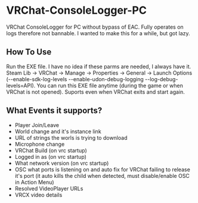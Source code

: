 # VRChat-ConsoleLogger-PC

VRChat ConsoleLogger for PC without bypass of EAC. 
Fully operates on logs therefore not bannable. 
I wanted to make this for a while, but got lazy.

## How To Use
Run the EXE file. I have no idea if these parms are needed, I always have it. Steam Lib -> VRChat -> Manage -> Properties -> General -> Launch Options (--enable-sdk-log-levels --enable-udon-debug-logging --log-debug-levels=API).
You can run this EXE file anytime (during the game or when VRChat is not opened).
Suports even when VRChat exits and start again. 

## What Events it supports?
* Player Join/Leave
* World change and it's instance link
* URL of strings the worls is trying to download
* Microphone change
* VRChat Build (on vrc startup)
* Logged in as (on vrc startup)
* What network version (on vrc startup)
* OSC what ports is listening on and auto fix for VRChat failing to release it's port (it auto kills the child when detected, must disable/enable OSC in Action Menu)
* Resolved VideoPlayer URLs
* VRCX video details
